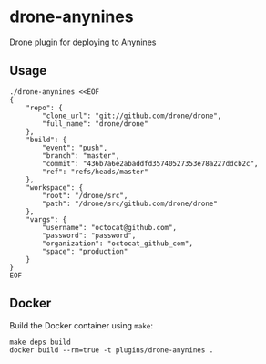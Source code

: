 # drone-anynines

Drone plugin for deploying to Anynines

## Usage

```
./drone-anynines <<EOF
{
    "repo": {
        "clone_url": "git://github.com/drone/drone",
        "full_name": "drone/drone"
    },
    "build": {
        "event": "push",
        "branch": "master",
        "commit": "436b7a6e2abaddfd35740527353e78a227ddcb2c",
        "ref": "refs/heads/master"
    },
    "workspace": {
        "root": "/drone/src",
        "path": "/drone/src/github.com/drone/drone"
    },
    "vargs": {
        "username": "octocat@github.com",
        "password": "password",
        "organization": "octocat_github_com",
        "space": "production"
    }
}
EOF
```

## Docker

Build the Docker container using `make`:

```
make deps build
docker build --rm=true -t plugins/drone-anynines .
```
